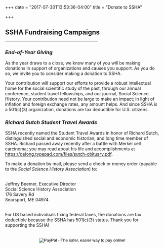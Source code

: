 +++
date = "2017-07-30T13:53:36-04:00"
title = "Donate to SSHA"

+++

## **SSHA Fundraising Campaigns**  

<hr width=300; align=left> 

### *End-of-Year Giving*

As the year draws to a close, we know many of you will be making donations in support of organizations and causes you support. As you do so, we invite you to consider making a donation to SSHA.

Your contribution will support our efforts to provide a robust intellectual home for the social scientific study of the past, through our annual conference, student travel fellowships, and our journal, Social Science History. Your contribution need not be large to make an impact; in light of inflation and foreign exchange rates, any amount helps. And since SSHA is a 501(c)(3) organization, donations are tax deductible for U.S. citizens.


### *Richard Sutch Student Travel Awards*  
SSHA recently named the Student Travel Awards in honor of Richard Sutch, distinguished social and economic historian, and long time member of SSHA. Richard passed away recently after a battle with Merkel cell carcinoma; you may read about his life and accomplishments at <a href="https://delong.typepad.com/files/sutch-obituary.pdf">https://delong.typepad.com/files/sutch-obituary.pdf</a>.

To make a donation by mail, please send a check or money order (payable to the *Social Science History Association*) to:  
<br />  

Jeffrey Beemer, Executive Director  
Social Science History Association  
176 Savery Rd  
Searsport, ME 04974  
<br />  

For US based individuals fixing federal taxes, the donations are tax deductible because the SSHA has 501(c)(3) status. Thank you for supporting the SSHA!  

<br />
<center><form action="https://www.paypal.com/cgi-bin/webscr" method="post" target="_top">
    <input type="hidden" name="cmd" value="_s-xclick">
    <input type="hidden" name="hosted_button_id" value="CMS63R6PUMZ5N">
    <input type="image" src="https://www.paypalobjects.com/en_US/i/btn/btn_donateCC_LG.gif" border="0" name="submit" alt="PayPal - The safer, easier way to pay online!">
    <img border="0" src="https://www.paypalobjects.com/en_US/i/scr/pixel.gif" width="1" height="1">
</form></center>
